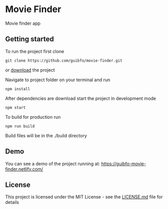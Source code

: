 # Movie Finder

Movie finder app

## Getting started

To run the project first clone

```
git clone https://github.com/guibfo/movie-finder.git
```

or [download](https://github.com/guibfo/movie-finder/archive/master.zip) the project

Navigate to project folder on your terminal and run

```
npm install
```

After dependencies are download start the project in development mode

```
npm start
```

To build for production run

```
npm run build
```

Build files will be in the ./build directory

## Demo

You can see a demo of the project running at: https://guibfo-movie-finder.netlify.com/

## License

This project is licensed under the MIT License - see the [LICENSE.md](LICENSE.md) file for details
